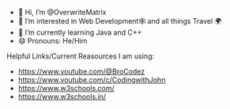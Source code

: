 - 👋 Hi, I’m @OverwriteMatrix
- 👀 I’m interested in Web Development🕸️ and all things Travel 🌍
- 🌱 I’m currently learning Java and C++
- 😄 Pronouns: He/Him
  
Helpful Links/Current Reasources I am using:
- https://www.youtube.com/@BroCodez
- https://www.youtube.com/c/CodingwithJohn
- https://www.w3schools.com/
- https://www.w3schools.in/
